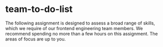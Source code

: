 # team-to-do-list
The following assignment is designed to assess a broad range of skills, which we require of our frontend engineering team members. We recommend spending no more than a few hours on this assignment. The areas of focus are up to you.
